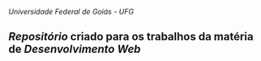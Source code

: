  *Universidade Federal de Goiás - UFG* 
## _*Repositório*_ criado para os trabalhos da matéria de *Desenvolvimento Web*

